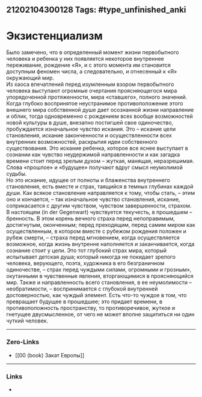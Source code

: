 21202104300128
Tags: #type_unfinished_anki 
---
# Экзистенциализм

Было замечено, что в определенный момент жизни первобытного человека и ребенка у них появляется некоторое внутреннее переживание, рождение «Я», и с этого момента им становится доступным феномен числа, а следовательно, и отнесенный к «Я» окружающий мир.<br>Из хаоса впечатлений перед изумленным взором первобытного человека выступают огромные очертания проясняющегося мира упорядоченной протяженности, мира «ставшего», полного значений. Когда глубоко воспринятое неустранимое противоположение этого внешнего мира собственной душе дает осознанной жизни направление и облик, тогда одновременно с рождением всех вообще возможностей новой культуры в душе, внезапно постигшей свое одиночество, пробуждается изначальное чувство искания. Это – искание цели становления, искание законченности и осуществленности всех внутренних возможностей, раскрытия идеи собственного существования. Это искание ребенка, которое все яснее выступает в сознании как чувство неудержимой направленности и как загадка времени стоит перед зрелым духом – жуткая, манящая, неразрешимая. Слова «прошлое» и «будущее» получают вдруг смысл неумолимой судьбы.<br>Но это искание, идущее от полноты и блаженства внутреннего становления, есть вместе и страх, таящийся в темных глубинах каждой души. Как всякое становление направляется к тому, чтобы стать, – этим оно и кончается, – так изначальное чувство становления, искание, соприкасается с другим чувством, чувством завершенности, страхом. В настоящем (in der Gegenwart) чувствуется текучесть, в прошедшем – бренность. В этом корень вечного страха перед непоправимым, достигнутым, оконченным; перед преходящим, перед самим миром как осуществленным, в котором вместе с рубежом рождения положен и рубеж смерти, – страха перед мгновением, когда осуществляется возможное, когда жизнь внутренне наполняется и заканчивается, когда сознание стоит у цели. Это тот глубокий страх мира, который испытывает детская душа; который никогда не покидает зрелого человека, верующего, поэта, художника в его безграничном одиночестве, – страх перед чуждыми силами, огромными и грозным», окутанными в чувственные явления, вторгающимися в проясняющийся мир. Также и направленность всего становления, в ее неумолимости – необратимости, – воспринимается с глубокой внутренней достоверностью, как чуждый элемент. Есть что-то чуждое в том, что превращает будущее в прошедшее; это придает времени, в противоположность пространству, то противоречивое, жуткое и гнетущее двусмысленное, от чего не может вполне защититься ни один чуткий человек.

---
### Zero-Links
- [[00 (book) Закат Европы]]
---
### Links
-